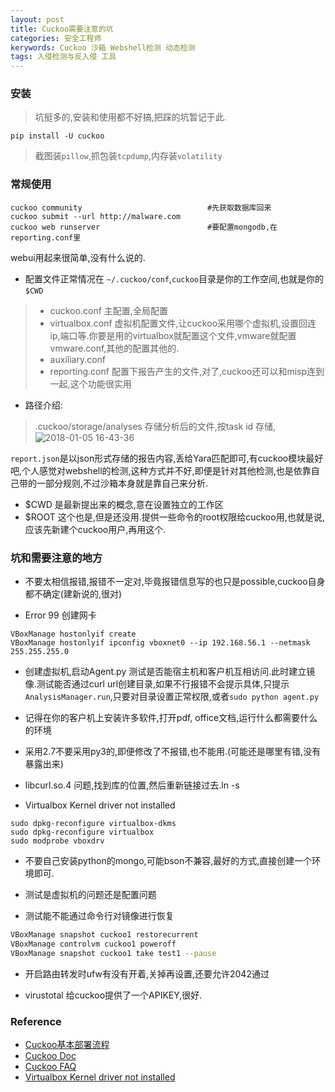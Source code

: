 ```yaml
---
layout: post
title: Cuckoo需要注意的坑
categories: 安全工程师
kerywords: Cuckoo 沙箱 Webshell检测 动态检测
tags: 入侵检测与反入侵 工具
---
```

### 安装
> 坑挺多的,安装和使用都不好搞,把踩的坑暂记于此.

`pip install -U cuckoo`
> 截图装`pillow`,抓包装`tcpdump`,内存装`volatility`

### 常规使用

```
cuckoo community                            #先获取数据库回来
cuckoo submit --url http://malware.com
cuckoo web runserver                        #要配置mongodb,在reporting.conf里
```
webui用起来很简单,没有什么说的.


* 配置文件正常情况在 `~/.cuckoo/conf`,`cuckoo`目录是你的工作空间,也就是你的`$CWD`

> * cuckoo.conf                         主配置,全局配置
> * virtualbox.conf                       虚拟机配置文件,让cuckoo采用哪个虚拟机,设置回连ip,端口等.你要是用的virtualbox就配置这个文件,vmware就配置vmware.conf,其他的配置其他的.
> * auxiliary.conf
> * reporting.conf                        配置下报告产生的文件,对了,cuckoo还可以和misp连到一起,这个功能很实用

* 路径介绍:
> .cuckoo/storage/analyses 存储分析后的文件,按task id 存储,
![2018-01-05 16-43-36](https://img.iami.xyz/images/34602426-a60bf966-f23a-11e7-9137-aabc50b4058f.png)


`report.json`是以json形式存储的报告内容,丢给Yara匹配即可,有cuckoo模块最好吧,个人感觉对webshell的检测,这种方式并不好,即便是针对其他检测,也是依靠自己带的一部分规则,不过沙箱本身就是靠自己来分析.

* $CWD 是最新提出来的概念,意在设置独立的工作区
* $ROOT 这个也是,但是还没用.提供一些命令的root权限给cuckoo用,也就是说,应该先新建个cuckoo用户,再用这个.


### 坑和需要注意的地方

* 不要太相信报错,报错不一定对,毕竟报错信息写的也只是possible,cuckoo自身都不确定(建新说的,很对)

* Error 99 创建网卡
> 
```
VBoxManage hostonlyif create
VBoxManage hostonlyif ipconfig vboxnet0 --ip 192.168.56.1 --netmask 255.255.255.0
```

* 创建虚拟机,启动Agent.py 测试是否能宿主机和客户机互相访问.此时建立镜像.测试能否通过curl url创建目录,如果不行报错不会提示具体,只提示`AnalysisManager.run`,只要对目录设置正常权限,或者`sudo python agent.py`

* 记得在你的客户机上安装许多软件,打开pdf, office文档,运行什么都需要什么的环境 

* 采用2.7不要采用py3的,即便修改了不报错,也不能用.(可能还是哪里有错,没有暴露出来)

* libcurl.so.4 问题,找到库的位置,然后重新链接过去.ln -s 

*  Virtualbox Kernel driver not installed
>
```
sudo dpkg-reconfigure virtualbox-dkms
sudo dpkg-reconfigure virtualbox
sudo modprobe vboxdrv
```
* 不要自己安装python的mongo,可能bson不兼容,最好的方式,直接创建一个环境即可.

* 测试是虚拟机的问题还是配置问题

* 测试能不能通过命令行对镜像进行恢复
> 
```bash
VBoxManage snapshot cuckoo1 restorecurrent
VBoxManage controlvm cuckoo1 poweroff
VBoxManage snapshot cuckoo1 take test1 --pause
```

* 开启路由转发时ufw有没有开着,关掉再设置,还要允许2042通过

* virustotal 给cuckoo提供了一个APIKEY,很好.

### Reference

* [Cuckoo基本部署流程](https://blog.pandashare.com/2017/09/01/cuckoo-sandbox.html)
* [Cuckoo Doc](http://docs.cuckoosandbox.org)
* [Cuckoo FAQ](http://docs.cuckoosandbox.org/en/latest/faq/)
* [Virtualbox Kernel driver not installed](https://askubuntu.com/questions/41118/virtualbox-kernel-driver-not-installed)